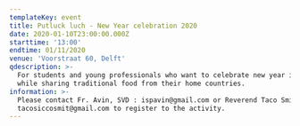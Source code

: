 ```yaml
---
templateKey: event
title: Putluck luch - New Year celebration 2020
date: 2020-01-10T23:00:00.000Z
starttime: '13:00'
endtime: 01/11/2020
venue: 'Voorstraat 60, Delft'
qdescription: >-
  For students and young professionals who want to celebrate new year in Delft
  while sharing traditional food from their home countries.
information: >-
  Please contact Fr. Avin, SVD : ispavin@gmail.com or Reverend Taco Smit
  tacosiccosmit@gmail.com to register to the activity.
---
```


